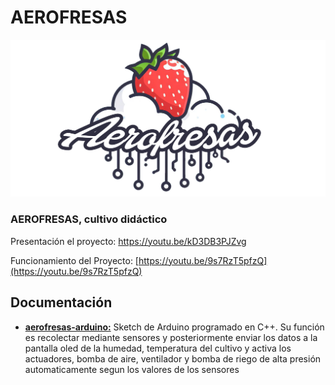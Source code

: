 # AEROFRESAS

[![documentacion imagen](https://github.com/Aerofresas/aerofresas/blob/main/poster.png?raw=true "documentacion imagen")](# "documentacion imagen")

### AEROFRESAS, cultivo didáctico

Presentación el proyecto: [https://youtu.be/kD3DB3PJZvg ](https://youtu.be/RUXNvCBa0ak)

Funcionamiento del Proyecto: [https://youtu.be/9s7RzT5pfzQ](https://youtu.be/9s7RzT5pfzQ)

## Documentación

- **[aerofresas-arduino:][aerofresas-arduino]** Sketch de Arduino programado en C++. Su función es recolectar mediante sensores y posteriormente enviar los datos a la pantalla oled de la humedad, temperatura del cultivo y activa los actuadores, bomba de aire, ventilador y bomba de riego de alta presión automaticamente segun los valores de los sensores

[aerofresas-arduino]: https://github.com/Aerofresas/arduino_atmega328p/blob/main/Aerofresas_Opt_Comentarios_PWM.ino "arduino_atmega328p"
